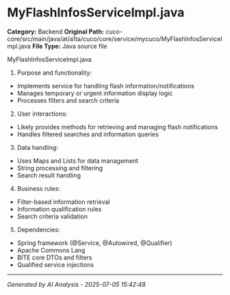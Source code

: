 # MyFlashInfosServiceImpl.java

**Category:** Backend
**Original Path:** cuco-core/src/main/java/at/a1ta/cuco/core/service/mycuco/MyFlashInfosServiceImpl.java
**File Type:** Java source file

MyFlashInfosServiceImpl.java
1. Purpose and functionality:
- Implements service for handling flash information/notifications
- Manages temporary or urgent information display logic
- Processes filters and search criteria

2. User interactions:
- Likely provides methods for retrieving and managing flash notifications
- Handles filtered searches and information queries

3. Data handling:
- Uses Maps and Lists for data management
- String processing and filtering
- Search result handling

4. Business rules:
- Filter-based information retrieval
- Information qualification rules
- Search criteria validation

5. Dependencies:
- Spring framework (@Service, @Autowired, @Qualifier)
- Apache Commons Lang
- BITE core DTOs and filters
- Qualified service injections

---
*Generated by AI Analysis - 2025-07-05 15:42:48*

